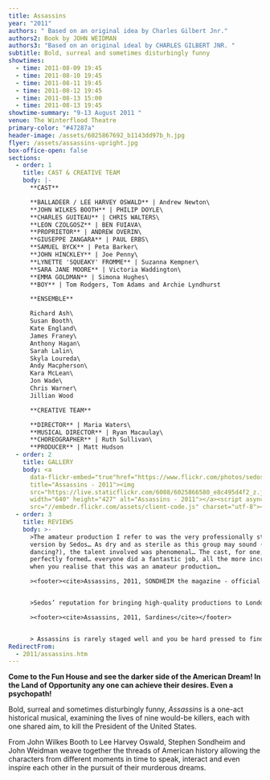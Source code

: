 ```yaml
---
title: Assassins
year: "2011"
authors: " Based on an original idea by Charles Gilbert Jnr."
authors2: Book by JOHN WEIDMAN
authors3: "Based on an original ideal by CHARLES GILBERT JNR. "
subtitle: Bold, surreal and sometimes disturbingly funny
showtimes:
  - time: 2011-08-09 19:45
  - time: 2011-08-10 19:45
  - time: 2011-08-11 19:45
  - time: 2011-08-12 19:45
  - time: 2011-08-13 15:00
  - time: 2011-08-13 19:45
showtime-summary: "9-13 August 2011 "
venue: The Winterflood Theatre
primary-color: "#47287a"
header-image: /assets/6025867692_b1143dd97b_h.jpg
flyer: /assets/assassins-upright.jpg
box-office-open: false
sections:
  - order: 1
    title: CAST & CREATIVE TEAM
    body: |-
      **CAST**

      **BALLADEER / LEE HARVEY OSWALD** | Andrew Newton\
      **JOHN WILKES BOOTH** | PHILIP DOYLE\
      **CHARLES GUITEAU** | CHRIS WALTERS\
      **LEON CZOLGOSZ** | BEN FUIAVA\
      **PROPRIETOR** | ANDREW OVERIN\
      **GIUSEPPE ZANGARA** | PAUL ERBS\
      **SAMUEL BYCK** | Peta Barker\
      **JOHN HINCKLEY** | Joe Penny\
      **LYNETTE 'SQUEAKY' FROMME** | Suzanna Kempner\
      **SARA JANE MOORE** | Victoria Waddington\
      **EMMA GOLDMAN** | Simona Hughes\
      **BOY** | Tom Rodgers, Tom Adams and Archie Lyndhurst

      **ENSEMBLE**

      Richard Ash\
      Susan Booth\
      Kate England\
      James Franey\
      Anthony Hagan\
      Sarah Lalin\
      Skyla Loureda\
      Andy Macpherson\
      Kara McLean\
      Jon Wade\
      Chris Warner\
      Jillian Wood

      **CREATIVE TEAM**

      **DIRECTOR** | Maria Waters\
      **MUSICAL DIRECTOR** | Ryan Macaulay\
      **CHOREOGRAPHER** | Ruth Sullivan\
      **PRODUCER** | Matt Hudson
  - order: 2
    title: GALLERY
    body: <a
      data-flickr-embed="true"href="https://www.flickr.com/photos/sedos/albums/72157626900185191"
      title="Assassins - 2011"><img
      src="https://live.staticflickr.com/6088/6025866580_e8c495d4f2_z.jpg"
      width="640" height="427" alt="Assassins - 2011"></a><script async
      src="//embedr.flickr.com/assets/client-code.js" charset="utf-8"></script>
  - order: 3
    title: REVIEWS
    body: >-
      >The amateur production I refer to was the very professionally staged
      version by Sedos… As dry and as sterile as this group may sound (bankers,
      dancing?), the talent involved was phenomenal… The cast, for one, was
      perfectly formed… everyone did a fantastic job, all the more incredible
      when you realise that this was an amateur production…

      ><footer><cite>Assassins, 2011, SONDHEIM the magazine - official publication of the Sondheim Society</cite></footer>


      >Sedos’ reputation for bringing high-quality productions to London’s off-West End theatres goes before them and if their production of Assassins is anything to go by, it is a reputation they truly deserve… the accents, excellent vocals and good characterisation were held throughout by each of the lead performers and the ensemble players too…

      ><footer><cite>Assassins, 2011, Sardines</cite></footer>


      > Assassins is rarely staged well and you be hard pressed to find a better amateur production. Kudos to Sedos!!
RedirectFrom:
  - 2011/assassins.htm
---
```

**Come to the Fun House and see the darker side of the American Dream! In the Land of Opportunity any one can achieve their desires. Even a psychopath!**

Bold, surreal and sometimes disturbingly funny, *Assassins* is a one-act historical musical, examining the lives of nine would-be killers, each with one shared aim, to kill the President of the United States. 

From John Wilkes Booth to Lee Harvey Oswald, Stephen Sondheim and John Weidman weave together the threads of American history allowing the characters from different moments in time to speak, interact and even inspire each other in the pursuit of their murderous dreams.